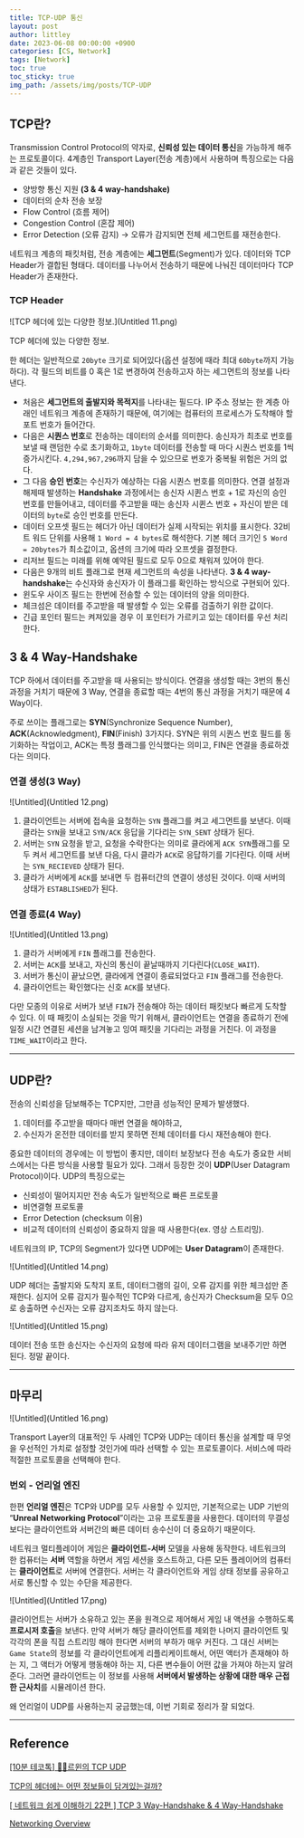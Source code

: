 ```yaml
---
title: TCP-UDP 통신
layout: post
author: littley
date: 2023-06-08 00:00:00 +0900
categories: [CS, Network]
tags: [Network]
toc: true
toc_sticky: true
img_path: /assets/img/posts/TCP-UDP
---
```


## TCP란?

Transmission Control Protocol의 약자로, **신뢰성 있는 데이터 통신**을 가능하게 해주는 프로토콜이다. 4계층인 Transport Layer(전송 계층)에서 사용하며 특징으로는 다음과 같은 것들이 있다.

- 양방향 통신 지원 **(3 & 4 way-handshake)**
- 데이터의 순차 전송 보장
- Flow Control (흐름 제어)
- Congestion Control (혼잡 제어)
- Error Detection (오류 감지) → 오류가 감지되면 전체 세그먼트를 재전송한다.

네트워크 계층의 패킷처럼, 전송 계층에는 **세그먼트**(Segment)가 있다. 데이터와 TCP Header가 결합된 형태다. 데이터를 나누어서 전송하기 때문에 나눠진 데이터마다 TCP Header가 존재한다.

### TCP Header

![TCP 헤더에 있는 다양한 정보.](Untitled 11.png)

TCP 헤더에 있는 다양한 정보.

한 헤더는 일반적으로 `20byte` 크기로 되어있다(옵션 설정에 때라 최대 `60byte`까지 가능하다). 각 필드의 비트를 0 혹은 1로 변경하여 전송하고자 하는 세그먼트의 정보를 나타낸다.

- 처음은 **세그먼트의 출발지와 목적지**를 나타내는 필드다. IP 주소 정보는 한 계층 아래인 네트워크 계층에 존재하기 때문에, 여기에는 컴퓨터의 프로세스가 도착해야 할 포트 번호가 들어간다.
- 다음은 **시퀀스 번호**로 전송하는 데이터의 순서를 의미한다. 송신자가 최초로 번호를 보낼 때 랜덤한 수로 초기화하고, `1byte` 데이터를 전송할 때 마다 시퀀스 번호를 1씩 증가시킨다. `4,294,967,296`까지 담을 수 있으므로 번호가 중복될 위험은 거의 없다.
- 그 다음 **승인 번호**는 수신자가 예상하는 다음 시퀀스 번호를 의미한다. 연결 설정과 해제때 발생하는 **Handshake** 과정에서는 송신자 시퀸스 번호 + 1로 자신의 승인 번호를 만들어내고, 데이터를 주고받을 때는 송신자 시퀸스 번호 + 자신이 받은 데이터의 `byte`로 승인 번호를 만든다.
- 데이터 오프셋 필드는 헤더가 아닌 데이터가 실제 시작되는 위치를 표시한다. 32비트 워드 단위를 사용해 `1 Word = 4 bytes`로 해석한다. 기본 헤더 크기인 `5 Word = 20bytes`가 최소값이고, 옵션의 크기에 따라 오프셋을 결정한다.
- 리저브 필드는 미래를 위해 예약된 필드로 모두 0으로 채워져 있어야 한다.
- 다음은 9개의 비트 플래그로 현재 세그먼트의 속성을 나타낸다. **3 & 4 way-handshake**는 수신자와 송신자가 이 플래그를 확인하는 방식으로 구현되어 있다.
- 윈도우 사이즈 필드는 한번에 전송할 수 있는 데이터의 양을 의미한다.
- 체크섬은 데이터를 주고받을 때 발생할 수 있는 오류를 검출하기 위한 값이다.
- 긴급 포인터 필드는 켜져있을 경우 이 포인터가 가르키고 있는 데이터를 우선 처리한다.

## 3 & 4 Way-Handshake

TCP 하에서 데이터를 주고받을 때 사용되는 방식이다. 연결을 생성할 때는 3번의 통신 과정을 거치기 때문에 3 Way, 연결을 종료할 때는 4번의 통신 과정을 거치기 때문에 4 Way이다.

주로 쓰이는 플래그로는 **SYN**(Synchronize Sequence Number), **ACK**(Acknowledgment), **FIN**(Finish) 3가지다. SYN은 위의 시퀀스 번호 필드를 동기화하는 작업이고, ACK는 특정 플래그를 인식했다는 의미고, FIN은 연결을 종료하겠다는 의미다.

### 연결 생성(3 Way)

![Untitled](Untitled 12.png)

1. 클라이언트는 서버에 접속을 요청하는 `SYN` 플래그를 켜고 세그먼트를 보낸다. 이때 클라는 `SYN`을 보내고 `SYN/ACK` 응답을 기다리는 `SYN_SENT` 상태가 된다.
2. 서버는 `SYN` 요청을 받고, 요청을 수락한다는 의미로 클라에게 `ACK SYN`플래그를 모두 켜서 세그먼트를 보낸 다음, 다시 클라가 `ACK`로 응답하기를 기다린다. 이때 서버는 `SYN_RECIEVED` 상태가 된다.
3. 클라가 서버에게 `ACK`를 보내면 두 컴퓨터간의 연결이 생성된 것이다. 이때 서버의 상태가 `ESTABLISHED`가 된다.

### 연결 종료(4 Way)

![Untitled](Untitled 13.png)

1. 클라가 서버에게 `FIN` 플래그를 전송한다.
2. 서버는 `ACK`를 보내고, 자신의 통신이 끝날때까지 기다린다(`CLOSE_WAIT`).
3. 서버가 통신이 끝났으면, 클라에게 연결이 종료되었다고 `FIN` 플래그를 전송한다.
4. 클라이언트는 확인했다는 신호 `ACK`를 보낸다.

다만 모종의 이유로 서버가 보낸 `FIN`가 전송해야 하는 데이터 패킷보다 빠르게 도착할 수 있다. 이 때 패킷이 소실되는 것을 막기 위해서, 클라이언트는 연결을 종료하기 전에 일정 시간 연결된 세션을 남겨놓고 잉여 패킷을 기다리는 과정을 거친다. 이 과정을 `TIME_WAIT`이라고 한다.

---

## UDP란?

전송의 신뢰성을 담보해주는 TCP지만, 그만큼 성능적인 문제가 발생했다. 

1. 데이터를 주고받을 때마다 매번 연결을 해야하고, 
2. 수신자가 온전한 데이터를 받지 못하면 전체 데이터를 다시 재전송해야 한다. 

중요한 데이터의 경우에는 이 방법이 좋지만, 데이터 보장보다 전송 속도가 중요한 서비스에서는 다른 방식을 사용할 필요가 있다. 그래서 등장한 것이 **UDP**(User Datagram Protocol)이다. UDP의 특징으로는

- 신뢰성이 떨어지지만 전송 속도가 일반적으로 빠른 프로토콜
- 비연결형 프로토콜
- Error Detection (checksum 이용)
- 비교적 데이터의 신뢰성이 중요하지 않을 때 사용한다(ex. 영상 스트리밍).

네트워크의 IP, TCP의 Segment가 있다면 UDP에는 **User Datagram**이 존재한다.

![Untitled](Untitled 14.png)

UDP 헤더는 출발지와 도착지 포트, 데이터그램의 길이, 오류 감지를 위한 체크섬만 존재한다. 심지어 오류 감지가 필수적인 TCP와 다르게, 송신자가 Checksum을 모두 0으로 송출하면 수신자는 오류 감지조차도 하지 않는다.

![Untitled](Untitled 15.png)

데이터 전송 또한 송신자는 수신자의 요청에 따라 유저 데이터그램을 보내주기만 하면 된다. 정말 끝이다.

---

## 마무리

![Untitled](Untitled 16.png)

Transport Layer의 대표적인 두 사례인 TCP와 UDP는 데이터 통신을 설계할 때 무엇을 우선적인 가치로 설정할 것인가에 따라 선택할 수 있는 프로토콜이다. 서비스에 따라 적절한 프로토콜을 선택해야 한다.

### 번외 - 언리얼 엔진

한편 **언리얼 엔진**은 TCP와 UDP를 모두 사용할 수 있지만, 기본적으로는 UDP 기반의 “**Unreal Networking Protocol**”이라는 고유 프로토콜을 사용한다. 데이터의 무결성 보다는 클라이언트와 서버간의 빠른 데이터 송수신이 더 중요하기 때문이다.

네트워크 멀티플레이어 게임은 **클라이언트-서버** 모델을 사용해 동작한다. 네트워크의 한 컴퓨터는 **서버** 역할을 하면서 게임 세션을 호스트하고, 다른 모든 플레이어의 컴퓨터는 **클라이언트**로 서버에 연결한다. 서버는 각 클라이언트와 게임 상태 정보를 공유하고 서로 통신할 수 있는 수단을 제공한다.

![Untitled](Untitled 17.png)

클라이언트는 서버가 소유하고 있는 폰을 원격으로 제어해서 게임 내 액션을 수행하도록 **프로시저 호출**을 보낸다. 만약 서버가 해당 클라이언트를 제외한 나머지 클라이언트 및 각각의 폰을 직접 스트리밍 해야 한다면 서버의 부하가 매우 커진다. 그 대신 서버는 `Game State`의 정보를 각 클라이언트에게 리플리케이트해서, 어떤 액터가 존재해야 하는 지, 그 액터가 어떻게 행동해야 하는 지, 다른 변수들이 어떤 값을 가져야 하는지 알려준다. 그러면 클라이언트는 이 정보를 사용해 **서버에서 발생하는 상황에 대한 매우 근접한 근사치**를 시뮬레이션 한다.

왜 언리얼이 UDP를 사용하는지 궁금했는데, 이번 기회로 정리가 잘 되었다.

---

## Reference

[[10분 테코톡] 👨‍🏫르윈의 TCP UDP](https://www.youtube.com/watch?v=ikDVGYp5dhg&t=679s)

[TCP의 헤더에는 어떤 정보들이 담겨있는걸까?](https://evan-moon.github.io/2019/11/10/header-of-tcp/)

[[ 네트워크 쉽게 이해하기 22편 ] TCP 3 Way-Handshake & 4 Way-Handshake](https://mindnet.tistory.com/entry/네트워크-쉽게-이해하기-22편-TCP-3-WayHandshake-4-WayHandshake)

[Networking Overview](https://docs.unrealengine.com/5.1/en-US/networking-overview-for-unreal-engine/)